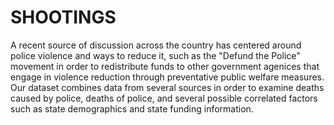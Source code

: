 # SHOOTINGS

A recent source of discussion across the country has centered around police violence and ways to reduce it, such as the "Defund the Police" movement in order to redistribute funds to other government agenices that engage 
in violence reduction through preventative public welfare measures. Our dataset combines data from several sources in order to examine deaths caused by police, deaths of police, and several possible correlated factors such as state demographics and state funding information.
